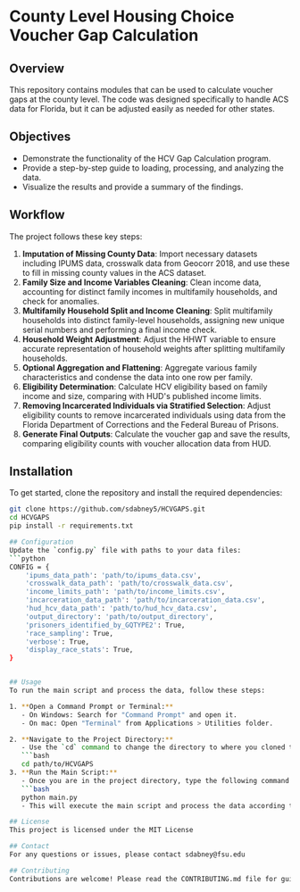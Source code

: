 # County Level Housing Choice Voucher Gap Calculation

## Overview
This repository contains modules that can be used to calculate voucher gaps at the county level. The code was designed specifically to handle ACS data for Florida, but it can be adjusted easily as needed for other states.

## Objectives
- Demonstrate the functionality of the HCV Gap Calculation program.
- Provide a step-by-step guide to loading, processing, and analyzing the data.
- Visualize the results and provide a summary of the findings.

## Workflow
The project follows these key steps:
1. **Imputation of Missing County Data**: Import necessary datasets including IPUMS data, crosswalk data from Geocorr 2018, and use these to fill in missing county values in the ACS dataset.
2. **Family Size and Income Variables Cleaning**: Clean income data, accounting for distinct family incomes in multifamily households, and check for anomalies.
3. **Multifamily Household Split and Income Cleaning**: Split multifamily households into distinct family-level households, assigning new unique serial numbers and performing a final income check.
4. **Household Weight Adjustment**: Adjust the HHWT variable to ensure accurate representation of household weights after splitting multifamily households.
5. **Optional Aggregation and Flattening**: Aggregate various family characteristics and condense the data into one row per family.
6. **Eligibility Determination**: Calculate HCV eligibility based on family income and size, comparing with HUD's published income limits.
7. **Removing Incarcerated Individuals via Stratified Selection**: Adjust eligibility counts to remove incarcerated individuals using data from the Florida Department of Corrections and the Federal Bureau of Prisons.
8. **Generate Final Outputs**: Calculate the voucher gap and save the results, comparing eligibility counts with voucher allocation data from HUD.

## Installation
To get started, clone the repository and install the required dependencies:
```bash
git clone https://github.com/sdabney5/HCVGAPS.git
cd HCVGAPS
pip install -r requirements.txt

## Configuration
Update the `config.py` file with paths to your data files:
```python
CONFIG = {
    'ipums_data_path': 'path/to/ipums_data.csv',
    'crosswalk_data_path': 'path/to/crosswalk_data.csv',
    'income_limits_path': 'path/to/income_limits.csv',
    'incarceration_data_path': 'path/to/incarceration_data.csv',
    'hud_hcv_data_path': 'path/to/hud_hcv_data.csv',
    'output_directory': 'path/to/output_directory',
    'prisoners_identified_by_GQTYPE2': True,
    'race_sampling': True,
    'verbose': True,
    'display_race_stats': True,
}


## Usage
To run the main script and process the data, follow these steps:

1. **Open a Command Prompt or Terminal:**
   - On Windows: Search for "Command Prompt" and open it.
   - On mac: Open "Terminal" from Applications > Utilities folder.

2. **Navigate to the Project Directory:**
   - Use the `cd` command to change the directory to where you cloned the repository. For example:
   ```bash
   cd path/to/HCVGAPS
3. **Run the Main Script:**
   - Once you are in the project directory, type the following command and press Enter
   ```bash
   python main.py
   - This will execute the main script and process the data according to the configuration specified in config.py.

## License
This project is licensed under the MIT License

## Contact
For any questions or issues, please contact sdabney@fsu.edu

## Contributing
Contributions are welcome! Please read the CONTRIBUTING.md file for guidelines.


